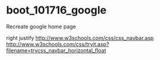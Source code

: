 # boot_101716_google
Recreate google home page

right justify
http://www.w3schools.com/css/css_navbar.asp
http://www.w3schools.com/css/tryit.asp?filename=trycss_navbar_horizontal_float
